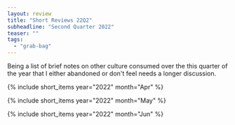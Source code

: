 ```yaml
---
layout: review
title: "Short Reviews 22Q2"
subheadline: "Second Quarter 2022"
teaser: ""
tags:
  - "grab-bag"
---
```


Being a list of brief notes on other culture consumed over the this quarter of the year that I either abandoned or don't feel needs a longer discussion.

{% include short_items year="2022" month="Apr" %}

{% include short_items year="2022" month="May" %}

{% include short_items year="2022" month="Jun" %}
